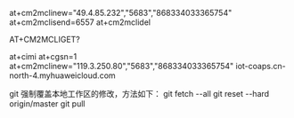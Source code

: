 at+cm2mclinew="49.4.85.232","5683","868334033365754"
at+cm2mclisend=6557
at+cm2mclidel

AT+CM2MCLIGET?

at+cimi
at+cgsn=1
at+cm2mclinew="119.3.250.80","5683","868334033365754"
iot-coaps.cn-north-4.myhuaweicloud.com

git 强制覆盖本地工作区的修改，方法如下：
git fetch --all
git reset --hard origin/master
git pull
